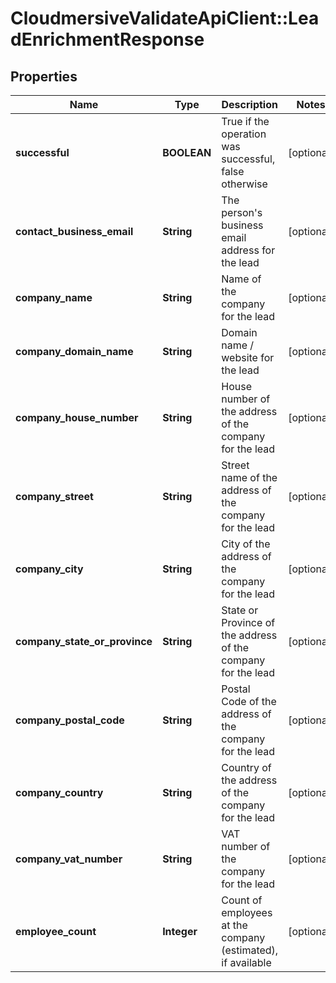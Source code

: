 # CloudmersiveValidateApiClient::LeadEnrichmentResponse

## Properties
Name | Type | Description | Notes
------------ | ------------- | ------------- | -------------
**successful** | **BOOLEAN** | True if the operation was successful, false otherwise | [optional] 
**contact_business_email** | **String** | The person&#39;s business email address for the lead | [optional] 
**company_name** | **String** | Name of the company for the lead | [optional] 
**company_domain_name** | **String** | Domain name / website for the lead | [optional] 
**company_house_number** | **String** | House number of the address of the company for the lead | [optional] 
**company_street** | **String** | Street name of the address of the company for the lead | [optional] 
**company_city** | **String** | City of the address of the company for the lead | [optional] 
**company_state_or_province** | **String** | State or Province of the address of the company for the lead | [optional] 
**company_postal_code** | **String** | Postal Code of the address of the company for the lead | [optional] 
**company_country** | **String** | Country of the address of the company for the lead | [optional] 
**company_vat_number** | **String** | VAT number of the company for the lead | [optional] 
**employee_count** | **Integer** | Count of employees at the company (estimated), if available | [optional] 



